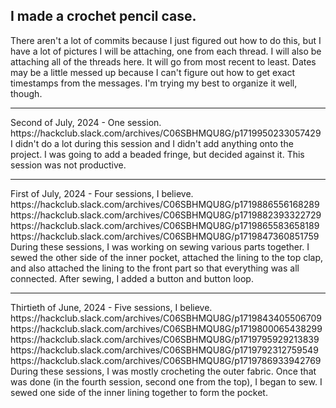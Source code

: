 <!DOCTYPE html>
<html>
<body>

<h2>I made a crochet pencil case.</h2>

<p>There aren't a lot of commits because I just figured out how to do this, but I have a lot of pictures I will be attaching, one from each thread.  I will also be attaching all of the threads here.  It will go from most recent to least.  Dates may be a little messed up because I can't figure out how to get exact timestamps from the messages.  I'm trying my best to organize it well, though.  
</p>
<hr>
<p> Second of July, 2024 - One session. 
  <br> https://hackclub.slack.com/archives/C06SBHMQU8G/p1719950233057429 
  <br>I didn't do a lot during this session and I didn't add anything onto the project.  I was going to add a beaded fringe, but decided against it.  This session was not productive.
</p>
<hr>
<p> First of July, 2024 - Four sessions, I believe. 
  <br> https://hackclub.slack.com/archives/C06SBHMQU8G/p1719886556168289
  <br> https://hackclub.slack.com/archives/C06SBHMQU8G/p1719882393322729 
  <br> https://hackclub.slack.com/archives/C06SBHMQU8G/p1719865583658189 
  <br> https://hackclub.slack.com/archives/C06SBHMQU8G/p1719847360851759 
  <br>During these sessions, I was working on sewing various parts together.  I sewed the other side of the inner pocket, attached the lining to the top clap, and also attached the lining to the front part so that everything was all connected.  After sewing, I added a button and button loop.  
</p>
<hr>
<p>Thirtieth of June, 2024 - Five sessions, I believe.
  <br> https://hackclub.slack.com/archives/C06SBHMQU8G/p1719843405506709
  <br> https://hackclub.slack.com/archives/C06SBHMQU8G/p1719800065438299
  <br> https://hackclub.slack.com/archives/C06SBHMQU8G/p1719795929213839
  <br> https://hackclub.slack.com/archives/C06SBHMQU8G/p1719792312759549
  <br> https://hackclub.slack.com/archives/C06SBHMQU8G/p1719786933942769
  <br> During these sessions, I was mostly crocheting the outer fabric.  Once that was done (in the fourth session, second one from the top), I began to sew.  I sewed one side of the inner lining together to form the pocket.
</p>

</body>
</html>
